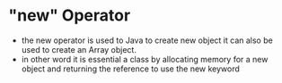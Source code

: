 # "new" Operator
 - the new operator is used to Java to create new object it can also be used to create an Array object.
 - in other word it is essential a class by allocating memory for a new object and returning the reference to use the new keyword